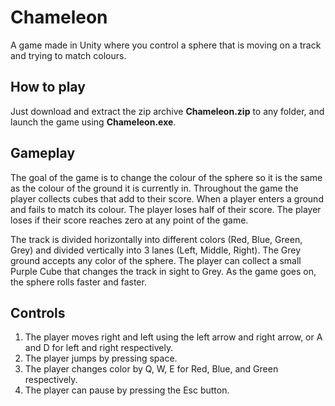 # Chameleon
A game made in Unity where you control a sphere that is moving on a track and trying to match colours.

## How to play
Just download and extract the zip archive **Chameleon.zip** to any folder, and launch the game using **Chameleon.exe**.

## Gameplay
The goal of the game is to change the colour of the
sphere so it is the same as the colour of the ground it is currently in. Throughout the game the
player collects cubes that add to their score. When a player enters a ground and fails to match
its colour. The player loses half of their score. The player loses if their score reaches zero at any
point of the game.

The track is divided horizontally into different colors (Red, Blue, Green, Grey) and divided vertically into 3 lanes (Left, Middle, Right).
The Grey ground accepts any color of the sphere.
The player can collect a small Purple Cube that changes the track in sight to Grey.
As the game goes on, the sphere rolls faster and faster.

## Controls

1. The player moves right and left using the left arrow and right arrow, or A and D for left and right respectively.
2. The player jumps by pressing space.
3. The player changes color by Q, W, E for Red, Blue, and Green respectively.
4. The player can pause by pressing the Esc button.
